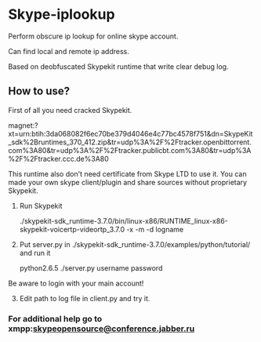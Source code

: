 Skype-iplookup
======================

Perform obscure ip lookup for online skype account.

Can find local and remote ip address.

Based on deobfuscated Skypekit runtime that write clear debug log.

How to use?
-----------

First of all you need cracked Skypekit. 

magnet:?xt=urn:btih:3da068082f6ec70be379d4046e4c77bc4578f751&dn=SkypeKit_sdk%2Bruntimes_370_412.zip&tr=udp%3A%2F%2Ftracker.openbittorrent.com%3A80&tr=udp%3A%2F%2Ftracker.publicbt.com%3A80&tr=udp%3A%2F%2Ftracker.ccc.de%3A80

This runtime also don't need certificate from Skype LTD to use it. You can made your own skype client/plugin and share sources without proprietary Skypekit. 

1. Run Skypekit

    ./skypekit-sdk_runtime-3.7.0/bin/linux-x86/RUNTIME_linux-x86-skypekit-voicertp-videortp_3.7.0 -x -m -d logname
	
2. Put server.py in ./skypekit-sdk_runtime-3.7.0/examples/python/tutorial/ and run it

    python2.6.5 ./server.py username password

Be aware to login with your main account!


3. Edit path to log file in client.py and try it.


### For additional help go to xmpp:skypeopensource@conference.jabber.ru

